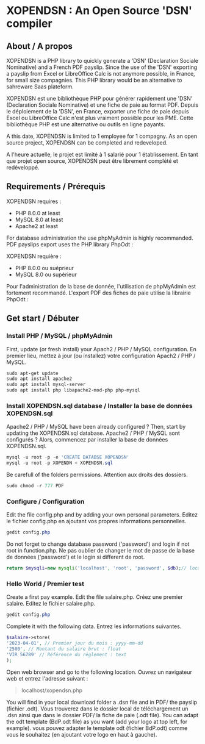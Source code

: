 # XOPENDSN : An Open Source 'DSN' compiler

## About / A propos

XOPENDSN is a PHP library to quickly generate a 'DSN' (Declaration Sociale Nominative) and a French PDF payslip. Since the use of the 'DSN' exporting a payslip from Excel or LibreOffice Calc is not anymore possible, in France, for small size compagnies. This PHP library would be an alternative to sahreware Saas plateform.   

XOPENDSN est une bibliothèque PHP pour générer rapidement une 'DSN' (Declaration Sociale Nominative) et une fiche de paie au format PDF. Depuis le déploiement de la 'DSN', en France, exporter une fiche de paie depuis Excel ou LibreOffice Calc n'est plus vraiment possible pour les PME. Cette bibliothèque PHP est une alternative ou outils en ligne payants.

A this date, XOPENDSN is limited to 1 employee for 1 compagny. As an open source project, XOPENDSN can be completed and redeveloped. 

A l'heure actuelle, le projet est limité à 1 salarié pour 1 établissement. En tant que projet open source, XOPENDSN peut être librement complété et redéveloppé. 


## Requirements / Prérequis

XOPENDSN requires : 
- PHP 8.0.0 at least 
- MySQL 8.0 at least
- Apache2 at least

For database administration the use phpMyAdmin is highly recommanded.  PDF payslips export uses the PHP library PhpOdt :

XOPENDSN requière : 
- PHP 8.0.0 ou suéprieur 
- MySQL 8.0 ou supérieur

Pour l'administration de la base de donnée, l'utilisation de phpMyAdmin est fortement recommandé. L'export PDF des fiches de paie utilise la librairie PhpOdt :

## Get start / Débuter

### Install PHP / MySQL / phpMyAdmin 

First, update (or fresh install) your Apach2 / PHP / MySQL configuration. 
En premier lieu, mettez à jour (ou installez) votre configuration Apach2 / PHP / MySQL. 

````powershell
sudo apt-get update
sudo apt install apache2
sudo apt install mysql-server
sudo apt install php libapache2-mod-php php-mysql
````
### Install XOPENDSN.sql database / Installer la base de données XOPENDSN.sql
  
Apache2 / PHP / MySQL have been already configured ? Then, start by updating the XOPENDSN.sql database. 
Apache2 / PHP / MySQL sont configurés ? Alors, commencez par installer la base de données XOPENDSN.sql.

````powershell
mysql -u root -p -e 'CREATE DATABSE XOPENDSN'
mysql -u root -p XOPENDN < XOPENDSN.sql
````

Be carefull of the folders permissions. Attention aux droits des dossiers.   

````powershell
sudo chmod -r 777 PDF
````

### Configure / Configuration

Edit the file config.php and by adding your own personal parameters. Editez le fichier config.php en ajoutant vos propres informations personnelles.  

````powershell
gedit config.php
````

Do not forget to change database password ('password') and login if not root in function.php. Ne pas oublier de changer le mot de passe de la base de données ('password') et le login si different de root.

````php
return $mysqli=new mysqli('localhost', 'root', 'password', $db);// local
````
  
### Hello World / Premier test

Create a first pay example. Edit the file salaire.php. 
Créez une premier salaire. Editez le fichier salaire.php. 

````powershell
gedit config.php
````
Complete it with the following data. Entrez les informations suivantes. 

````php
$salaire->store(
'2023-04-01', // Premier jour du mois : yyyy-mm-dd 
'2500', // Montant du salaire brut : float
'VIR 56789' // Référence du réglement : text
);
````

Open web browser and go to the following location. Ouvrez un navigateur web et entrez l'adresse suivant :

> localhost/xopendsn.php

You will find in your local download folder a .dsn file and in PDF/ the payslip (fichier .odt). Vous trouverez dans le dossier local de téléchargement un .dsn ainsi que dans le dossier PDF/ la fiche de paie (.odt file). You can adapt the odt template (BdP.odt file) as you want (add your logo at top left, for example). vous pouvez adapter le template odt (fichier BdP.odt) comme vous le souhaitez (en ajoutant votre logo en haut à gauche). 
